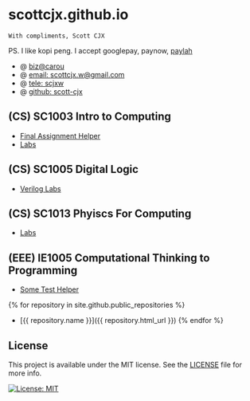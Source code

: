 # scottcjx.github.io

`With compliments, Scott CJX`

PS. I like kopi peng. I accept googlepay, paynow, [paylah](./rsc/plspaylahme.jpg)

- @ [biz@carou](https://www.carousell.sg/p/programming-coding-help-consultation-1196819850/)
- @ [email: scottcjx.w@gmail.com](mailto:scottcjx.w@gmail.com)
- @ [tele: scjxw](https://t.me/scjxw)
- @ [github: scott-cjx](https://github.com/scott-cjx)

## (CS) SC1003 Intro to Computing 
- [Final Assignment Helper](./sc1003-final-assignment-helper)
- [Labs](https://github.com/scottcjx/sc1003)

## (CS) SC1005 Digital Logic
- [Verilog Labs](https://github.com/scottcjx/sc1005-verilog)

## (CS) SC1013 Phyiscs For Computing
- [Labs](https://github.com/scottcjx/sc1013-labs)

## (EEE) IE1005 Computational Thinking to Programming
- [Some Test Helper](./ie1005-helper)

{% for repository in site.github.public_repositories %}
  * [{{ repository.name }}]({{ repository.html_url }})
{% endfor %}

## License
This project is available under the MIT license. See the [LICENSE](./LICENSE.md) file for more info.

[![License: MIT](https://img.shields.io/badge/License-MIT-yellow.svg)](https://opensource.org/licenses/MIT)
